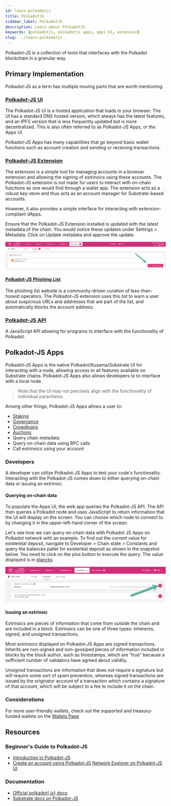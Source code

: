```yaml
---
id: learn-polkadotjs
title: PolkadotJS
sidebar_label: PolkadotJS
description: Learn about PolkadotJS
keywords: [polkadotjs, polkadotjs apps, apps UI, extension]
slug: ../learn-polkadotjs
---
```


<!-- This page is a WIP -->
<!-- The first version of this page takes motivation from Emre's ELI5 on Polkadot-JS -->

Polkadot-JS is a collection of tools that interfaces with the Polkadot blockchain in a granular 
way. 

## Primary Implementation

Polkadot-JS as a term has multiple moving parts that are worth mentioning.

### [Polkadot-JS UI](https://polkadot.js.org/)

The Polkadot-JS UI is a hosted application that loads in your browser. The UI has a standard DNS hosted
version, which always has the latest features, and an IPFS version that is less frequently updated but 
is more decentralized. This is also often referred to as Polkadot-JS Apps, or the Apps UI.

Polkadot-JS Apps has many capabilities that go beyond basic wallet functions such as account creation 
and sending or receiving transactions. 

### [Polkadot-JS Extension](https://polkadot.js.org/extension/)

The extension is a simple tool for managing accounts in a browser extension and allowing 
the signing of extrinsics using these accounts. The Polkadot-JS extension is not made for users to 
interact with on-chain functions as one would find through a wallet app. The extension acts as 
a robust key-store and thus acts as an account manager for Substrate-based accounts.

However, it also provides a simple interface for interacting with extension-compliant dApps. 

Ensure that the Polkadot-JS Extension installed is updated with the latest metadata of the chain.
You would notice these updates under Settings > Metadata. Click on Update metadata and approve the
update.

![update metadata](../assets/update-metadata.png)


#### [Polkadot-JS Phishing List](https://polkadot.js.org/phishing/)

The phishing list website is a community-driven curation of less-than-honest operators. The Polkadot-JS 
extension uses this list to warn a user about suspicious URLs and addresses that are part of the list, and 
automatically blocks the account address. 

### [Polkadot-JS API](https://github.com/polkadot-js/api)

A JavaScript API allowing for programs to interface with the functionality of Polkadot.

## Polkadot-JS Apps

Polkadot-JS Apps is the native Polkadot/Kusama/Substrate UI for interacting with a node, allowing access 
to all features available on Substrate chains. Polkadot-JS Apps also allows developers to to interface with 
a local node.

> Note that the UI may not precisely align with the functionality of individual parachains.

Among other things, Polkadot-JS Apps allows a user to:

- [Staking](learn-staking.md) 
- [Governance](learn-governance.md)
- [Crowdloans](learn-crowdloans.md)
- [Auctions](learn-auction.md)
- Query chain metadata
- Query on-chain data using RPC calls
- Call extrinsics using your account

### Developers

A developer can utilize Polkadot-JS Apps to test your code's functionality. Interacting with the Polkadot-JS 
comes down to either querying on-chain data or issuing an extrinsic. 

#### Querying on-chain data

To populate the Apps UI, the web app queries the Polkadot-JS API. The API then queries a 
Polkadot node and uses JavaScript to return information that the UI will display on the screen. 
You can choose which node to connect to by changing it in the upper-left-hand corner of the screen.

Let's see how we can query on-chain data with Polkadot JS Apps on Polkadot network with an example.
To find out the current value for existential deposit, navigate to Developer >
Chain state > Constants and query the balances pallet for existential deposit as shown in the snapshot
below. You need to click on the plus button to execute the query. The value displayed is in 
[plancks](learn-DOT#polkadot)

![query chain state](../assets/chain-state-constant.png)


#### Issuing an extrinsic 

Extrinsics are pieces of information that come from outside the chain and are included in a block. 
Extrinsics can be one of three types: inherents, signed, and unsigned transactions. 

Most extrinsics displayed on Polkadot-JS Apps are signed transactions. 
Inherits are non-signed and non-gossiped pieces of information included in blocks by the block author, 
such as timestamps, which are “true” because a sufficient number of validators have agreed about validity. 

Unsigned transactions are information that does not require a signature but will require some sort of 
spam prevention, whereas signed transactions are issued by the originator account of a transaction which 
contains a signature of that account, which will be subject to a fee to include it on the chain. 

### Considerations

For more user-friendly wallets, check out the supported and treasury-funded wallets on the 
[Wallets Page](../build/build-wallets.md)

## Resources

### Beginner's Guide to Polkadot-JS

- [Introduction to Polkadot-JS](https://www.youtube.com/watch?v=4EQqwGFV1D8)
- [Create an account using Polkadot-JS](https://www.youtube.com/watch?v=sy7lvAqyzkY)
[Network Explorer on Polkadot-JS UI](https://www.youtube.com/watch?v=g4b4IWR6OrE)

### Documentation

- [Official polkadot{.js} docs](https://polkadot.js.org/docs/)
- [Substrate docs on Polkadot-JS](https://docs.substrate.io/reference/command-line-tools/polkadot-apps/)
